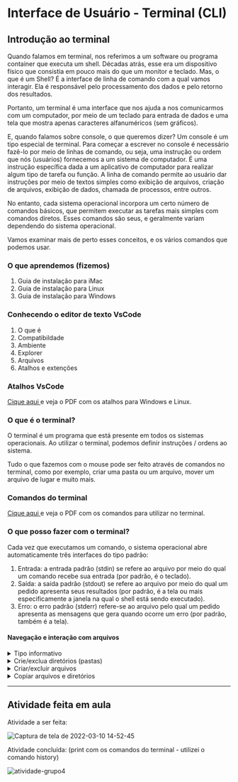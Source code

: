 <h1> Interface de Usuário - Terminal (CLI) </h1>

<div>
<h2>Introdução ao terminal</h2>
Quando falamos em terminal, nos referimos a um software ou programa container que executa um shell. Décadas atrás, esse era um dispositivo físico que consistia em pouco mais do que um monitor e teclado. Mas, o que é um Shell? É a interface de linha de comando com a qual vamos interagir. Ela é responsável pelo processamento dos dados e pelo retorno dos resultados.

Portanto, um terminal é uma interface que nos ajuda a nos comunicarmos com um computador, por meio de um teclado para entrada de dados e uma tela que mostra apenas caracteres alfanuméricos (sem gráficos).

E, quando falamos sobre console, o que queremos dizer? Um console é um tipo especial de terminal. Para começar a escrever no console é necessário fazê-lo por meio de linhas de comando, ou seja, uma instrução ou ordem que nós (usuários) fornecemos a um sistema de computador. É uma instrução específica dada a um aplicativo de computador para realizar algum tipo de tarefa ou função. A linha de comando permite ao usuário dar instruções por meio de textos simples como exibição de arquivos, criação de arquivos, exibição de dados, chamada de processos, entre outros.

No entanto, cada sistema operacional incorpora um certo número de comandos básicos, que permitem executar as tarefas mais simples com comandos diretos. Esses comandos são seus, e geralmente variam dependendo do sistema operacional.

Vamos examinar mais de perto esses conceitos, e os vários comandos que podemos usar.
</div>

<h3> O que aprendemos (fizemos) </h3>

<ol>
<li>Guia de instalação para iMac</li>
<li>Guia de instalação para Linux</li>
<li>Guia de instalação para Windows</li>
</ol>

<h3> Conhecendo o editor de texto VsCode </h3>
<ol>
<li>O que é</li>
<li>Compatibildade</li>
<li>Ambiente</li>
<li>Explorer</li>
<li>Arquivos</li>
<li>Atalhos e extenções</li>
</ol>

<h3>Atalhos VsCode </h3>
<a href="https://github.com/gabazevdo/CTD-DigitalHouse/blob/main/Bimestre_2/INTRODUCAO_INFO_V2/Modulo_1/Aula02/Atalhos_de_teclado_VSCode.pdf"> Cique aqui </a>e veja o PDF com os atalhos para Windows e Linux.

<h3> O que é o terminal? </h3>

<p> 
O terminal é um programa que está presente em todos os sistemas operacionais. Ao utilizar o terminal, podemos definir instruções / ordens ao sistema.
</p>

<p>
Tudo o que fazemos com o mouse pode ser feito através de comandos no terminal, como por exemplo, criar uma pasta ou um arquivo, mover um arquivo de lugar e muito mais.
</p>


<h3> Comandos do terminal </h3>

<a href="https://github.com/gabazevdo/CTD-DigitalHouse/blob/main/Bimestre_2/INTRODUCAO_INFO_V2/Modulo_1/Aula02/Comandos_do_terminal.pdf"> Cique aqui </a>e veja o PDF com os comandos para utilizar no terminal.


<h3> O que posso fazer com o terminal? </h3>

<p>
Cada vez que executamos um comando, o sistema operacional 
abre automaticamente três interfaces do tipo padrão:
</p>

<ol>
<li>Entrada: a entrada padrão (stdin) se refere ao arquivo por meio do qual um comando recebe sua entrada (por padrão, é o teclado).
</li>

<li>
Saída: a saída padrão (stdout) se refere ao arquivo por meio do qual um pedido apresenta seus resultados (por padrão, é a tela ou mais especificamente a janela na qual o shell está sendo executado).
</li>

<li>
Erro: o erro padrão (stderr) refere-se ao arquivo pelo qual um pedido apresenta as mensagens que gera quando ocorre um erro (por padrão, também é a tela).
</li>
</ol>
<h4> Navegação e interação com arquivos </h4>

<details> 
<summary> Tipo informativo</summary>
<b>pwd</b>: Mostra o nome da pasta em que se encontra (diretório de trabalho de impressão).
<br>
<b>cd</b>: Alterar a pasta de trabalho: Com este comando podemos mover entre diferentes diretórios. Se quisermos ir para um diretório específico.
<br>
<b>ls</b>: Listar conteúdo do diretório (lista): Este comando lista arquivos e pastas.
</details>

<details>
<summary>Crie/exclua diretórios (pastas)</summary>
<b>mkdir</b>: Criar uma pasta (criar diretório)
<br>
<b>rmdir</b>: Excluir uma pasta (remover diretório)
</details>
<details>
<summary>Criar/excluir arquivos </summary>
<b>gedit </b>:Criar e editar arquivos de texto
<br>
<b>rm</b>: Excluir arquivos
</details>

<details>
<summary>Copiar arquivos e diretórios</summary>
<b>cp </b>: Copiar um arquivo ou pasta para o diretório especificado (copiar)
<br>
<b>cp -r</b>: Copiar pastas
<br>
<b>mv</b>: Mover um arquivo ou pasta para um arquivo ou pasta (mover)
</details>


---

<h2>Atividade feita em aula</h2>

Atividade a ser feita:

![Captura de tela de 2022-03-10 14-52-45](https://user-images.githubusercontent.com/16105546/157724934-fbbf2dce-9bc3-452e-af86-307d04825f59.png)

Atividade concluída:
(print com os comandos do terminal - utilizei o comando history)

![atividade-grupo4](https://user-images.githubusercontent.com/16105546/157725520-e45e3f03-223f-450e-8041-7f1ea744c798.png)



